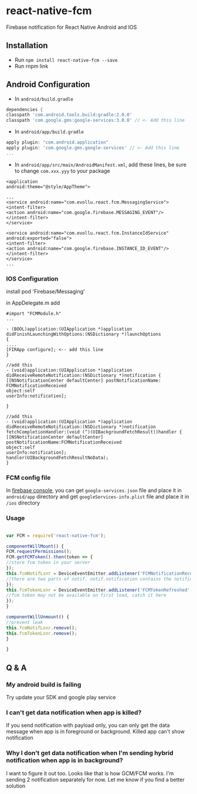 # react-native-fcm

Firebase notification for React Native Android and IOS

## Installation

- Run `npm install react-native-fcm --save`
- Run rnpm link

## Android Configuration

- In `android/build.gradle`
```gradle
dependencies {
classpath 'com.android.tools.build:gradle:2.0.0'
classpath 'com.google.gms:google-services:3.0.0' // <- Add this line
```

- In `android/app/build.gradle`
```gradle
apply plugin: "com.android.application"
apply plugin: 'com.google.gms.google-services' // <- Add this line
...
```

- In `android/app/src/main/AndroidManifest.xml`, add these lines, be sure to change `com.xxx.yyy` to your package

```
<application
android:theme="@style/AppTheme">

...
<service android:name="com.evollu.react.fcm.MessagingService">
<intent-filter>
<action android:name="com.google.firebase.MESSAGING_EVENT"/>
</intent-filter>
</service>

<service android:name="com.evollu.react.fcm.InstanceIdService" android:exported="false">
<intent-filter>
<action android:name="com.google.firebase.INSTANCE_ID_EVENT"/>
</intent-filter>
</service>
...
```

### IOS Configuration

install pod 'Firebase/Messaging'

in AppDelegate.m add
```
#import "FCMModule.h"
...

- (BOOL)application:(UIApplication *)application didFinishLaunchingWithOptions:(NSDictionary *)launchOptions
{
....
[FIRApp configure]; <-- add this line
}

//add this
- (void)application:(UIApplication *)application didReceiveRemoteNotification:(NSDictionary *)notification {
[[NSNotificationCenter defaultCenter] postNotificationName: FCMNotificationReceived
object:self
userInfo:notification];

}

//add this
- (void)application:(UIApplication *)application didReceiveRemoteNotification:(NSDictionary *)notification fetchCompletionHandler:(void (^)(UIBackgroundFetchResult))handler {
[[NSNotificationCenter defaultCenter] postNotificationName:FCMNotificationReceived
object:self
userInfo:notification];
handler(UIBackgroundFetchResultNoData);
}
```


### FCM config file
In [firebase console](https://console.firebase.google.com/), you can get `google-services.json` file and place it in `android/app` directory and get `googleServices-info.plist` file and place it in `/ios` directory

### Usage

```javascript

var FCM = require('react-native-fcm');

componentWillMount() {
FCM.requestPermissions();
FCM.getFCMToken().then(token => {
//store fcm token in your server
});
this.fcmNotifLsnr = DeviceEventEmitter.addListener('FCMNotificationReceived', (notif) => {
//there are two parts of notif. notif.notification contains the notification payload, notif.data contains data payload
});
this.fcmTokenLsnr = DeviceEventEmitter.addListener('FCMTokenRefreshed', (token) => {
//fcm token may not be available on first load, catch it here
});
}

componentWillUnmount() {
//prevent leak
this.fcmNotifLsnr.remove();
this.fcmTokenLsnr.remove();
}

}
```

## Q & A
### My android build is failing
Try update your SDK and google play service
### I can't get data notification when app is killed?
If you send notification with payload only, you can only get the data message when app is in foreground or background. Killed app can't show notification
### Why I don't get data notification when I'm sending hybrid notification when app is in background?
I want to figure it out too. Looks like that is how GCM/FCM works. I'm sending 2 notification separately for now. Let me know if you find a better solution

